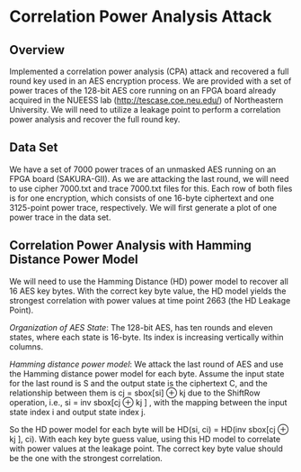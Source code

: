 # Correlation Power Analysis Attack 
## Overview
Implemented a correlation power analysis (CPA) attack and recovered a full round key used in an AES encryption process. We are provided with a set of power traces of the 128-bit AES core running on an FPGA board already acquired in the NUEESS lab (http://tescase.coe.neu.edu/) of Northeastern
University. We will need to utilize a leakage point to perform a correlation power analysis and recover the full round key.

## Data Set
We have a set of 7000 power traces of an unmasked AES running on an FPGA board (SAKURA-GII). As we are attacking the last round, we will need to use cipher 7000.txt and trace 7000.txt files for this. Each row of both files is for one encryption, which consists of one 16-byte ciphertext and one 3125-point power trace, respectively. We will first generate a plot of one power trace in the data set. 

## Correlation Power Analysis with Hamming Distance Power Model

We will need to use the Hamming Distance (HD) power model to recover all 16 AES key bytes. With the correct key byte value, the HD model yields the strongest correlation with power values at time point 2663 (the HD Leakage Point).

*Organization of AES State*: The 128-bit AES, has ten rounds and eleven states, where each state is 16-byte. Its index is increasing vertically within columns.

*Hamming distance power model*: We attack the last round of AES and use the Hamming distance power model for each byte. Assume the input state for the last round is S and the output state is the ciphertext
C, and the relationship between them is cj = sbox[si] ⊕ kj due to the ShiftRow operation, i.e., si = inv sbox[cj ⊕ kj ] , with the mapping between the input state index i and output state index j.

So the HD power model for each byte will be HD(si, ci) = HD(inv sbox[cj ⊕ kj ], ci). With each key byte guess value, using this HD model to correlate with power values at the leakage point. The correct key
byte value should be the one with the strongest correlation.